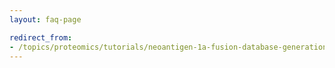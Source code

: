 ```yaml
---
layout: faq-page

redirect_from:
- /topics/proteomics/tutorials/neoantigen-1a-fusion-database-generation/faqs/
---
```

